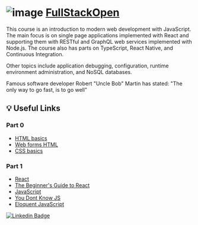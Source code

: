 # ![image](https://user-images.githubusercontent.com/117537010/214686194-e817d4d8-efc9-4679-8db9-56795ed2081c.png) [FullStackOpen](https://fullstackopen.com/)
This course is an introduction to modern web development with JavaScript. The main focus is on single page applications implemented with React and supporting them with RESTful and GraphQL web services implemented with Node.js. The course also has parts on TypeScript, React Native, and Continuous Integration.

Other topics include application debugging, configuration, runtime environment administration, and NoSQL databases.

Famous software developer Robert "Uncle Bob" Martin has stated: "The only way to go fast, is to go well"

## :bulb: Useful Links

### Part 0
- [HTML basics](https://developer.mozilla.org/en-US/docs/Learn/Getting_started_with_the_web/HTML_basics)
- [Web forms HTML](https://developer.mozilla.org/en-US/docs/Learn/Forms/Your_first_form)
- [CSS basics](https://developer.mozilla.org/en-US/docs/Learn/Getting_started_with_the_web/CSS_basics)

### Part 1
- [React](https://reactjs.org/docs/getting-started.html)
- [The Beginner's Guide to React](https://egghead.io/courses/the-beginner-s-guide-to-react)
- [JavaScript](https://developer.mozilla.org/en-US/docs/Web/JavaScript/Language_Overview)
- [You Dont Know JS](https://github.com/getify/You-Dont-Know-JS)
- [Eloquent JavaScript](https://eloquentjavascript.net/)

[![Linkedin Badge](https://img.shields.io/badge/-Linkedin-blue?style=flat&logo=Linkedin&logoColor=white)](https://www.linkedin.com/in/antoniolopezchamorro)
